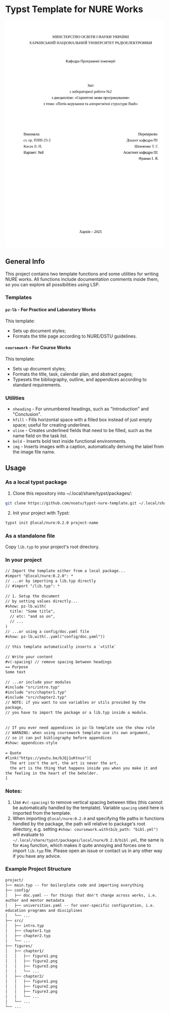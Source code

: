 # Typst Template for NURE Works
![pz-lb title page](assets/pz-lb_title_page.png)

## General Info

This project contains two template functions and some utilities for writing NURE works. All functions include documentation comments inside them, so you can explore all possibilities using LSP.

### Templates

#### `pz-lb` - For Practice and Laboratory Works
This template:
- Sets up document styles;
- Formats the title page according to NURE/DSTU guidelines.

#### `coursework` - For Course Works
This template:
- Sets up document styles;
- Formats the title, task, calendar plan, and abstract pages;
- Typesets the bibliography, outline, and appendices according to standard requirements.

### Utilities
- `nheading` - For unnumbered headings, such as "Introduction" and "Conclusion".
- `hfill` - Fills horizontal space with a filled box instead of just empty space; useful for creating underlines.
- `uline` - Creates underlined fields that need to be filled, such as the name field on the task list.
- `bold` - Inserts bold text inside functional environments.
- `img` - Inserts images with a caption, automatically deriving the label from the image file name.

## Usage

### As a local typst package
1. Clone this repository into ~/.local/share/typst/packages/:
```bash
git clone https://github.com/noatu/typst-nure-template.git ~/.local/share/typst/packages/local/nure/0.2.0
```
2. Init your project with Typst:
```bash
typst init @local/nure:0.2.0 project-name
```

### As a standalone file
Copy `lib.typ` to your project's root directory.

### In your project
```typst
// Import the template either from a local package...
#import "@local/nure:0.2.0": *
// ...or by importing a lib.typ directly
// #import "/lib.typ": *

// 1. Setup the document
// by setting values directly...
#show: pz-lb.with(
  title: "Some title",
  // etc: "and so on",
  // ...
)
// ...or using a config/doc.yaml file
#show: pz-lb.with(..yaml("config/doc.yaml"))

// this template automatically inserts a `=title`

// Write your content
#v(-spacing) // remove spacing between headings
== Purpose
Some text

// ...or include your modules
#include "src/intro.typ"
#include "src/chapter1.typ"
#include "src/chapter2.typ"
// NOTE: if you want to use variables or utils provided by the package,
// you have to import the package or a lib.typ inside a module.


// If you ever need appendices in pz-lb template use the show rule
// WARNING: when using coursework template use its own argument,
// so it can put bibliography before appendices
#show: appendices-style

= Quote
#link("https://youtu.be/bJQj1uKtnus")[
  The art isn't the art, the art is never the art,
  the art is the thing that happens inside you when you make it and the feeling in the heart of the beholder.
]
```

### Notes:
1. Use `#v(-spacing)` to remove vertical spacing between titles (this cannot be automatically handled by the template). Variable `spacing` used here is imported from the template.
2. When importing `@local/nure:0.2.0` and specifying file paths in functions handled by the package, the path will relative to package's root directory, e.g. setting `#show: coursework.with(bib_path: "bibl.yml")` will evaluate to `~/.local/share/typst/packages/local/nure/0.2.0/bibl.yml`, the same is for `#img` function, which makes it quite annoying and forces one to import `lib.typ` file. Please open an issue or contact us in any other way if you have any advice.

### Example Project Structure
```
project/
├── main.typ -- for boilerplate code and importing everything 
├── config/
│   ├── doc.yaml -- for things that don't change across works, i.e. author and mentor metadata
│   ├── universities.yaml -- for user-specific configuration, i.e. education programs and disciplines
│   └── ...
├── src/
│   ├── intro.typ
│   ├── chapter1.typ
│   ├── chapter2.typ
│   └── ...
├── figures/
│   ├── chapter1/
│   │   ├── figure1.png
│   │   ├── figure2.png
│   │   ├── figure3.png
│   │   └── ...
│   ├── chapter2/
│   │   ├── figure1.png
│   │   ├── figure2.png
│   │   ├── figure3.png
│   │   └── ...
│   └── ...
└── ...
```
